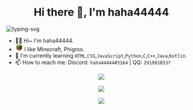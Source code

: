 <h1 align="center">Hi there 👋, I'm haha44444</h1>

<p>
   <img src="https://readme-typing-svg.herokuapp.com/?font=Fira+Code&pause=1000&width=435&lines=I%27m+haha44444" alt="typing-svg">
</p>

- 🏳️‍⚧️ Hi~ I'm haha44444.
- <img src="/src/5787-minecraft.png" width="20" height="20"> I like Minecraft, Phigros.
- 🌱 I'm currently learning `HTML`,`CSS`,`JavaScript`,`Python`,`C`,`C++`,`Java`,`Kotlin`.
- 📫 How to reach me: Discord: `haha44444#3164` | QQ: `2919918537`


<p align="center"><img align="center" src="https://github-readme-stats.vercel.app/api/top-langs/?username=haha44444&layout=compact"></p>
<p align="center"><img align="center" src="https://github-readme-stats.vercel.app/api?username=haha44444"></p>
<p align="center"><img align="center" src="https://count.getloli.com/get/@haha44444?theme=asoul"></p>

<!--
**haha44444/haha44444** is a ✨ _special_ ✨ repository because its `README.md` (this file) appears on your GitHub profile.

Here are some ideas to get you started:

- 🔭 I'm currently working on ...
- 🌱 I'm currently learning ...
- 👯 I'm looking to collaborate on ...
- 🤔 I'm looking for help with ...
- 💬 Ask me about ...
- 📫 How to reach me: ...
- 😄 Pronouns: ...
- ⚡ Fun fact: ...
-->
